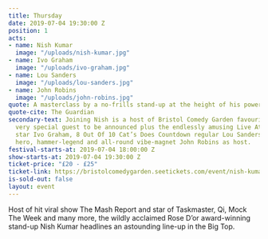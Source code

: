 ```yaml
---
title: Thursday
date: 2019-07-04 19:30:00 Z
position: 1
acts:
- name: Nish Kumar
  image: "/uploads/nish-kumar.jpg"
- name: Ivo Graham
  image: "/uploads/ivo-graham.jpg"
- name: Lou Sanders
  image: "/uploads/lou-sanders.jpg"
- name: John Robins
  image: "/uploads/john-robins.jpg"
quote: A masterclass by a no-frills stand-up at the height of his powers
quote-cite: The Guardian
secondary-text: Joining Nish is a host of Bristol Comedy Garden favourites with a
  very special guest to be announced plus the endlessly amusing Live At The Apollo
  star Ivo Graham, 8 Out Of 10 Cat’s Does Countdown regular Lou Sanders and podcast
  hero, hammer-legend and all-round vibe-magnet John Robins as host.
festival-starts-at: 2019-07-04 18:00:00 Z
show-starts-at: 2019-07-04 19:30:00 Z
ticket-price: "£20 - £25"
ticket-link: https://bristolcomedygarden.seetickets.com/event/nish-kumar/big-top-bristol-comedy-garden/1365163
is-sold-out: false
layout: event
---
```


Host of hit viral show The Mash Report and star of Taskmaster, Qi, Mock The Week and many more, the wildly acclaimed Rose D’or award-winning stand-up Nish Kumar headlines an astounding line-up in the Big Top.